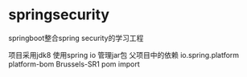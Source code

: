 # springsecurity
springboot整合spring security的学习工程

项目采用jdk8
使用spring io 管理jar包
父项目中的依赖
<dependencyManagement>
  <dependencies>
    <dependency>
      <groupId>io.spring.platform</groupId>
      <artifactId>platform-bom</artifactId>
      <version>Brussels-SR1</version>
      <type>pom</type>
      <scope>import</scope>
    </dependency>
  </dependencies>
</dependencyManagement>

